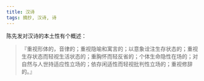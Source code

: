 ```yaml
---
title: 汉诗
tags: 摘抄, 汉诗, 诗
---
```



陈先发对汉诗的本土性有个概述：

> 『重视形体的，音律的；重视隐喻和寓言的；以意象诠注生存状态的；重视生存状态而轻视生活状态的；重胸怀而轻反省的；个体生命隐性在场的；对自然与人世持适应性立场的；依存闲适性而轻视批判性立场的；重视修辞的。』

